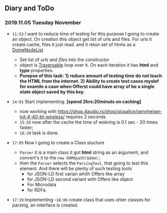 
## Diary and ToDo

### 2019.11.05 Tuesday November

- `11:53` I want to reduce time of testing for this purpose I going to create an object. On creation this object get list of urls and files. For urls it create cache, files it just read. and it retun set of htmls as a [DomeNodeList](https://www.php.net/manual/en/class.domnodelist.php)
    - Set list of *urls* and *files* into the constructor
    - object is [Traversable](https://www.php.net/manual/en/class.traversable.php) loop over it. On each iteration it has **html** and **type** properties.
    - **Puropse of this task: 1) reduce amount of testing time do not leach the HTML from the internet. 2) Ability to create test cases myslef for examile a case when Offerst could have array of be a single state object saved by this key.**
- `14:01` Start implementing. **[spend 2hrs:20minuts on caching]**
    - now working with https://shop.4audio.rs/shop/slusalice/sennheiser-hd-4-40-bt-wireless/ requires 2 seconds
    - `15:55` now after the cache the time of wokring is 0.1 sec - 20 times faster;
    - `16:20` task is done.

- `17:05` Now I going to create a Class stucture 
    - `Parser` it is a main class it got **html** string as an argument, and convert's it to the `new DOMXpath($dom);`
    -  then the `Parser` selects the `ParsingTool`, that going to test this element. And there will be plenty of such testing tools
        - for JSON-LD first varian whith Offers like array
        - for JSON-LD second variant with Offers like object
        - For Microdata
        - for RDFa.
- `17:19` Implementing
    -`18:06` create class that uses ohter classes for parsing, an interface is created.
